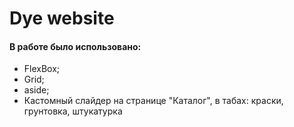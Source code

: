 # Dye website

#### В работе было использовано:
* FlexBox;
* Grid;
* aside;
* Кастомный слайдер на странице "Каталог", в табах: краски, грунтовка, штукатурка 
